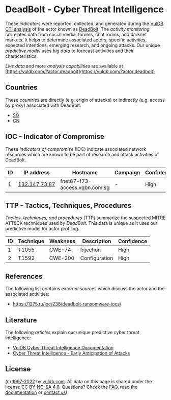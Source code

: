 # DeadBolt - Cyber Threat Intelligence

These _indicators_ were reported, collected, and generated during the [VulDB CTI analysis](https://vuldb.com/?kb.cti) of the actor known as [DeadBolt](https://vuldb.com/?actor.deadbolt). The _activity monitoring_ correlates data from social media, forums, chat rooms, and darknet markets. It helps to determine associated actors, specific activities, expected intentions, emerging research, and ongoing attacks. Our unique _predictive model_ uses _big data_ to forecast activities and their characteristics.

_Live data_ and more _analysis capabilities_ are available at [https://vuldb.com/?actor.deadbolt](https://vuldb.com/?actor.deadbolt)

## Countries

These _countries_ are directly (e.g. origin of attacks) or indirectly (e.g. access by proxy) associated with DeadBolt:

* [SG](https://vuldb.com/?country.sg)
* [CN](https://vuldb.com/?country.cn)

## IOC - Indicator of Compromise

These _indicators of compromise_ (IOC) indicate associated network resources which are known to be part of research and attack activities of DeadBolt.

ID | IP address | Hostname | Campaign | Confidence
-- | ---------- | -------- | -------- | ----------
1 | [132.147.73.87](https://vuldb.com/?ip.132.147.73.87) | fnet87-f73-access.vqbn.com.sg | - | High

## TTP - Tactics, Techniques, Procedures

_Tactics, techniques, and procedures_ (TTP) summarize the suspected MITRE ATT&CK techniques used by _DeadBolt_. This data is unique as it uses our predictive model for actor profiling.

ID | Technique | Weakness | Description | Confidence
-- | --------- | -------- | ----------- | ----------
1 | T1055 | CWE-74 | Injection | High
2 | T1592 | CWE-200 | Configuration | High

## References

The following list contains _external sources_ which discuss the actor and the associated activities:

* https://1275.ru/ioc/238/deadbolt-ransomware-iocs/

## Literature

The following _articles_ explain our unique predictive cyber threat intelligence:

* [VulDB Cyber Threat Intelligence Documentation](https://vuldb.com/?kb.cti)
* [Cyber Threat Intelligence - Early Anticipation of Attacks](https://www.scip.ch/en/?labs.20201022)

## License

(c) [1997-2022](https://vuldb.com/?kb.changelog) by [vuldb.com](https://vuldb.com/?kb.about). All data on this page is shared under the license [CC BY-NC-SA 4.0](https://creativecommons.org/licenses/by-nc-sa/4.0/). Questions? Check the [FAQ](https://vuldb.com/?kb.faq), read the [documentation](https://vuldb.com/?kb) or [contact us](https://vuldb.com/?contact)!
